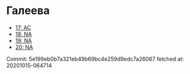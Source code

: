 # Галеева
- [17: AC](17.md)
- [18: NA](18.md)
- [19: NA](19.md)
- [20: NA](20.md)

Commit: 5e199eb0b7a321eb49b69bc4e259d9edc7a26067
 fetched at: 20201015-064714
